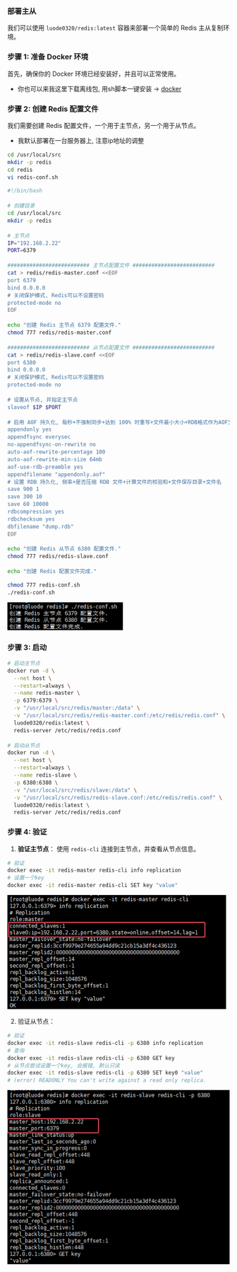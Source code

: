 ### 部署主从

我们可以使用 `luode0320/redis:latest` 容器来部署一个简单的 Redis 主从复制环境。

### 步骤 1: 准备 Docker 环境

首先，确保你的 Docker 环境已经安装好，并且可以正常使用。

- 你也可以来我这里下载离线包, 用sh脚本一键安装 -> [docker](https://github.com/luode0320/docker)

### 步骤 2: 创建 Redis 配置文件

我们需要创建 Redis 配置文件，一个用于主节点，另一个用于从节点。

- 我默认部署在一台服务器上, 注意ip地址的调整

```sh
cd /usr/local/src
mkdir -p redis
cd redis
vi redis-conf.sh
```

```sh
#!/bin/bash

# 创建目录
cd /usr/local/src
mkdir -p redis

# 主节点
IP="192.168.2.22"
PORT=6379

########################## 主节点配置文件 ########################## 
cat > redis/redis-master.conf <<EOF
port 6379
bind 0.0.0.0
# 关闭保护模式, Redis可以不设置密码
protected-mode no
EOF

echo "创建 Redis 主节点 6379 配置文件."
chmod 777 redis/redis-master.conf

########################## 从节点配置文件 ##########################
cat > redis/redis-slave.conf <<EOF
port 6380
bind 0.0.0.0
# 关闭保护模式, Redis可以不设置密码
protected-mode no

# 设置从节点, 并指定主节点
slaveof $IP $PORT

# 启用 AOF 持久化, 每秒+不强制同步+达到 100% 时重写+文件最小大小+RDB格式作为AOF文件的前缀
appendonly yes
appendfsync everysec
no-appendfsync-on-rewrite no
auto-aof-rewrite-percentage 100
auto-aof-rewrite-min-size 64mb
aof-use-rdb-preamble yes
appendfilename "appendonly.aof"
# 设置 RDB 持久化, 频率+是否压缩 RDB 文件+计算文件的校验和+文件保存目录+文件名
save 900 1
save 300 10
save 60 10000
rdbcompression yes
rdbchecksum yes 
dbfilename "dump.rdb"
EOF

echo "创建 Redis 从节点 6380 配置文件."
chmod 777 redis/redis-slave.conf

echo "创建 Redis 配置文件完成."
```

```sh
chmod 777 redis-conf.sh
./redis-conf.sh
```

![image-20240926003011572](../../picture/image-20240926003011572.png)

### 步骤 3: 启动

```sh
# 启动主节点
docker run -d \
  --net host \
  --restart=always \
  --name redis-master \
  -p 6379:6379 \
  -v "/usr/local/src/redis/master:/data" \
  -v "/usr/local/src/redis/redis-master.conf:/etc/redis/redis.conf" \
  luode0320/redis:latest \
  redis-server /etc/redis/redis.conf
  
# 启动从节点
docker run -d \
  --net host \
  --restart=always \
  --name redis-slave \
  -p 6380:6380 \
  -v "/usr/local/src/redis/slave:/data" \
  -v "/usr/local/src/redis/redis-slave.conf:/etc/redis/redis.conf" \
  luode0320/redis:latest \
  redis-server /etc/redis/redis.conf
```

### 步骤 4: 验证

1. **验证主节点**： 使用 `redis-cli` 连接到主节点，并查看从节点信息。

```sh
# 验证
docker exec -it redis-master redis-cli info replication 
# 设置一个key
docker exec -it redis-master redis-cli SET key "value"
```

![image-20240926003059842](../../picture/image-20240926003059842.png)

2. 验证从节点：

```sh
# 验证
docker exec -it redis-slave redis-cli -p 6380 info replication 
# 查询
docker exec -it redis-slave redis-cli -p 6380 GET key
# 从节点尝试设置一个key, 会报错, 默认只读
docker exec -it redis-slave redis-cli -p 6380 SET key0 "value"
# (error) READONLY You can't write against a read only replica.
```

![image-20240926003520734](../../picture/image-20240926003520734.png)



